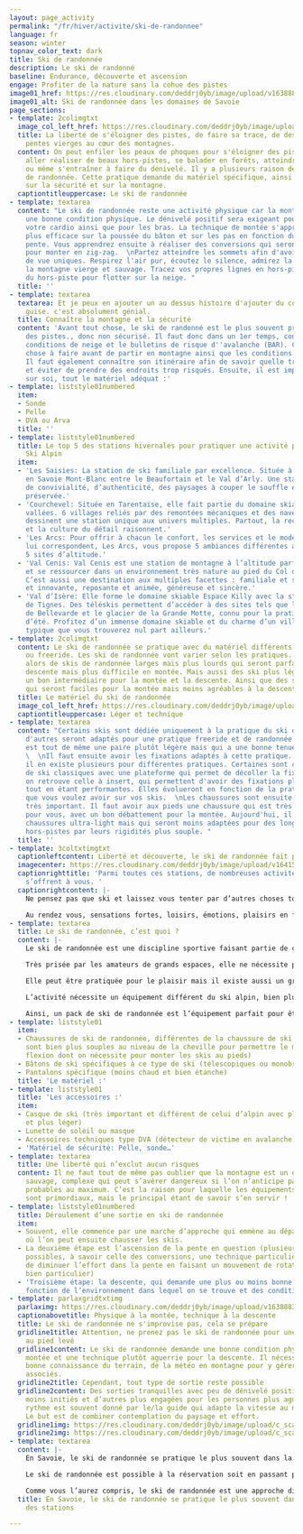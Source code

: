 ```yaml
---
layout: page_activity
permalink: "/fr/hiver/activite/ski-de-randonnee"
language: fr
season: winter
topnav_color_text: dark
title: Ski de randonnée
description: Le ski de randonné
baseline: Endurance, découverte et ascension
engage: Profiter de la nature sans la cohue des pistes
image01_href: https://res.cloudinary.com/deddrj0yb/image/upload/v1638883533/website/winter/Randonne-montagne-seul_ahg2x8.jpg
image01_alt: Ski de randonnée dans les domaines de Savoie
page_sections:
- template: 2colimgtxt
  image_col_left_href: https://res.cloudinary.com/deddrj0yb/image/upload/v1641540806/website/winter/luke-helgeson-LbScmQnQncc-unsplash_gep5xf.jpg
  title: La liberté de s'éloigner des pistes, de faire sa trace, de descendre des
    pentes vierges au cœur des montagnes.
  content: On peut enfiler les peaux de phoques pour s'éloigner des pistes et du monde,
    aller réaliser de beaux hors-pistes, se balader en forêts, atteindre des sommets
    ou même s'entraîner à faire du dénivelé. Il y a plusieurs raison de faire du ski
    de randonnée. Cette pratique demande du matériel spécifique, ainsi que des connaissances
    sur la sécurité et sur la montagne.
  captiontitleuppercase: Le ski de randonnée
- template: textarea
  content: "Le ski de randonnée reste une activité physique car la montée demande
    une bonne condition physique. Le dénivelé positif sera exigeant pour vos jambes,
    votre cardio ainsi que pour les bras. La technique de montée s'apprend afin d'être
    plus efficace sur la poussée du bâton et sur les pas en fonction du degré de la
    pente. Vous apprendrez ensuite à réaliser des conversions qui seront nécessaire
    pour monter en zig-zag.  \nPartez atteindre les sommets afin d'avoir des points
    de vue uniques. Respirez l'air pur, écoutez le silence, admirez la plénitude de
    la montagne vierge et sauvage. Tracez vos propres lignes en hors-piste et profitez
    du hors-piste pour flotter sur la neige. "
  title: ''
- template: textarea
  textarea: Et je peux en ajouter un au dessus histoire d'ajouter du contenu à ma
    guise. c'est absolument génial.
  title: Connaître la montagne et la sécurité
  content: 'Avant tout chose, le ski de randonné est le plus souvent pratiqué en dehors
    des pistes., donc non sécurisé. Il faut donc dans un 1er temps, connaître les
    conditions de neige et le bulletins de risque d''avalanche (BAR). C''est la 1er
    chose à faire avant de partir en montagne ainsi que les conditions météorologiques.
    Il faut également connaître son itinéraire afin de savoir quelle trace prendre
    et éviter de prendre des endroits trop risqués. Ensuite, il est impératif d''avoir
    sur soi, tout le matériel adéquat :'
- template: liststyle01numbered
  item:
  - Sonde
  - Pelle
  - DVA ou Arva
  title: ''
- template: liststyle01numbered
  title: Le top 5 des stations hivernales pour pratiquer une activité physique hors
    Ski Alpin
  item:
  - 'Les Saisies: La station de ski familiale par excellence. Située à 1650 m d’altitude
    en Savoie Mont-Blanc entre le Beaufortain et le Val d’Arly. Une station aux valeurs
    de convivialité, d’authenticité, des paysages à couper le souffle et une nature
    préservée.'
  - 'Courchevel: Située en Tarentaise, elle fait partie du domaine skiable des trois
    vallées. 6 villages reliés par des remontées mécaniques et des navettes gratuites
    dessinent une station unique aux univers multiples. Partout, la recherche de l’excellence
    et la culture du détail raisonnent.'
  - 'Les Arcs: Pour offrir à chacun le confort, les services et le mode de vie qui
    lui correspondent, Les Arcs, vous propose 5 ambiances différentes au sein des
    5 sites d’altitude.'
  - 'Val Cenis: Val Cenis est une station de montagne à l’altitude parfaite pour s’oxygéner
    et se ressourcer dans un environnement très nature au pied du Col du Mont-Cenis.
    C’est aussi une destination aux multiples facettes : familiale et sportive, authentique
    et innovante, reposante et animée, généreuse et sincère.'
  - 'Val d’Isère: Elle forme le domaine skiable Espace Killy avec la station voisine
    de Tignes. Des téléskis permettent d’accéder à des sites tels que l’abrupte face
    de Bellevarde et le glacier de la Grande Motte, connu pour la pratique du ski
    d’été. Profitez d’un immense domaine skiable et du charme d’un village savoyard
    typique que vous trouverez nul part ailleurs.'
- template: 2colimgtxt
  content: Le ski de randonnée se pratique avec du matériel différents du ski alpin
    ou freeride. Les ski de randonnée vont varier selon les pratiques. Vous trouverez
    alors de skis de randonnée larges mais plus lourds qui seront parfaits pour la
    descente mais plus difficile en montée. Mais aussi des ski plus légers qui seront
    un bon intermédiaire pour la montée et la descente. Ainsi que des skis très légers,
    qui seront faciles pour la montée mais moins agréables à la descente.
  title: Le matériel du ski de randonnée
  image_col_left_href: https://res.cloudinary.com/deddrj0yb/image/upload/v1641540482/website/winter/amza-andrei-LiwdRhUaGZ0-unsplash_sqwdgb.jpg
  captiontitleuppercase: Léger et technique
- template: textarea
  content: "Certains skis sont dédiée uniquement à la pratique du ski de randonnée,
    d'autres seront adaptés pour une pratique freeride et de randonnée. Mais l'idéal
    est tout de même une paire plutôt légère mais qui a une bonne tenue en hors-piste.
    \  \nIl faut ensuite avoir les fixations adaptés à cette pratique. Comme les skis,
    il en existe plusieurs pour différentes pratiques. Certaines sont comme des fixations
    de ski classiques avec une plateforme qui permet de décoller la fixation. Ensuite,
    on retrouve celle à insert, qui permettent d'avoir des fixations plus légères
    tout en étant performantes. Elles évolueront en fonction de la pratique, du poids
    que vous voulez avoir sur vos skis.  \nLes chaussures sont ensuite un équipement
    très important. Il faut avoir aux pieds une chaussure qui est très confortable
    pour vous, avec un bon débattement pour la montée. Aujourd'hui, il existe des
    chaussures ultra-light mais qui seront moins adaptées pour des longues sessions
    hors-pistes par leurs rigidités plus souple. "
  title: ''
- template: 3coltxtimgtxt
  captionleftcontent: Liberté et découverte, le ski de randonnée fait place
  imagecenter: https://res.cloudinary.com/deddrj0yb/image/upload/v1641540483/website/winter/guillaume-marques-9HRLg-yzeq8-unsplash_ulzuqx.jpg
  captionrighttitle: 'Parmi toutes ces stations, de nombreuses activités hivernales
    s’offrent à vous. '
  captionrightcontent: |-
    Ne pensez pas que ski et laissez vous tenter par d’autres choses tout aussi intéressantes en termes de sensation. Laissez vous guider chien de traîneau, parapente, ski joëring ou bien d’autres activités encore.

    Au rendez vous, sensations fortes, loisirs, émotions, plaisirs en famille…à vous de choisir !
- template: textarea
  title: Le ski de randonnée, c’est quoi ?
  content: |-
    Le ski de randonnée est une discipline sportive faisant partie de celle du ski. Elle se pratique sur des terrains enneigés en milieu le plus souvent sauvages.

    Très prisée par les amateurs de grands espaces, elle ne nécessite pas d’aménagements spécifiques aux domaines skiables comme la pratique du ski alpin classique.

    Elle peut être pratiquée pour le plaisir mais il existe aussi un grand nombre de compétitions comme la Pierra Menta, une de plus réputée.

    L’activité nécessite un équipement différent du ski alpin, bien plus adapté pour cette discipline : un package complet qui comprend plusieurs accessoires, équipement… etc.

    Ainsi, un pack de ski de randonnée est l’équipement parfait pour être bien équipé. L’utilisation d’un bon équipement rendra votre sortie optimale !
- template: liststyle01
  item:
  - Chaussures de ski de randonnée, différentes de la chaussure de ski alpin (elles
    sont bien plus souples au niveau de la cheville pour permettre le mouvement de
    flexion dont on nécessite pour monter les skis au pieds)
  - Bâtons de ski spécifiques à ce type de ski (télescopiques ou monobrins)
  - Pantalons spécifique (moins chaud et bien étanche)
  title: 'Le matériel :'
- template: liststyle01
  title: 'Les accessoires :'
  item:
  - Casque de ski (très important et différent de celui d’alpin avec plus d’aérations
    et plus léger)
  - Lunette de soleil ou masque
  - Accessoires techniques type DVA (détecteur de victime en avalanche)
  - 'Matériel de sécurité: Pelle, sonde…'
- template: textarea
  title: Une liberté qui n’exclut aucun risques
  content: Il ne faut tout de même pas oublier que la montagne est un environnement
    sauvage, complexe qui peut s’avérer dangereux si l’on n’anticipe pas les risques
    probables au maximum. C’est la raison pour laquelle les équipements de sécurité
    sont primordiaux, mais le principal étant de savoir s’en servir !
- template: liststyle01numbered
  title: Déroulement d’une sortie en ski de randonnée
  item:
  - Souvent, elle commence par une marche d’approche qui emmène au départ de l’ascension
    où l’on peut ensuite chausser les skis.
  - La deuxième étape est l’ascension de la pente en question (plusieurs techniques
    possibles, à savoir celle des conversions, une technique particulière qui permet
    de diminuer l’effort dans la pente en faisant un mouvement de rotation du ski
    bien particulier)
  - 'Troisième étape: la descente, qui demande une plus ou moins bonne technique en
    fonction de l’environnement dans lequel on se trouve et des conditions du jour.'
- template: parlaxgridtxtimg
  parlaximg: https://res.cloudinary.com/deddrj0yb/image/upload/v1638883537/website/winter/Montagne-randonnee-blizzard_imccfq.jpg
  captionabovetitle: Physique à la montée, technique à la descente
  title: Le ski de randonnée ne s'improvise pas, cela se prépare
  gridline1title: Attention, ne prenez pas le ski de randonnée pour une promenade
    au pied levé
  gridline1content: Le ski de randonnée demande une bonne condition physique à la
    montée et une technique plutôt aguerrie pour la descente. Il nécessite aussi une
    bonne connaissance du terrain, de la météo en montagne pour y gérer les risques
    associés.
  gridline2title: Cependant, tout type de sortie reste possible
  gridline2content: Des sorties tranquilles avec peu de dénivelé positif pour les
    moins initiés et d’autres plus engagées pour les personnes plus aguerries. Le
    rythme est souvent donné par le/la guide qui adapte la vitesse au niveau du groupe.
    Le but est de combiner contemplation du paysage et effort.
  gridline1img: https://res.cloudinary.com/deddrj0yb/image/upload/c_scale,w_800/c_crop,h_600,w_800/v1638883537/website/winter/Ski-randonnee-seul_yok2cz.jpg
  gridline2img: https://res.cloudinary.com/deddrj0yb/image/upload/c_scale,w_800/c_crop,h_600,w_800/v1638883534/website/winter/Ski-descente-poudreuse_jkfdf6.jpg
- template: textarea
  content: |-
    En Savoie, le ski de randonnée se pratique le plus souvent dans la majorité des stations puisque, comme mentionné plus haut elle ne nécessite pas de matériels tels que remontées mécaniques ou autre mais seulement d’un accompagnateur diplômés qui pourra vous faire découvrir de magnifique endroits à arpenter.

    Le ski de randonnée est possible à la réservation soit en passant par l’intermédiaire d’un organisme privé ou public soit en traitant directement avec un indépendant diplômé.

    Comme vous l’aurez compris, le ski de randonnée est une approche différente mais tout aussi appréciable que le ski alpin classique alors n’attendez plus et faites vous votre propre expérience.
  title: En Savoie, le ski de randonnée se pratique le plus souvent dans la majorité
    des stations

---
```

